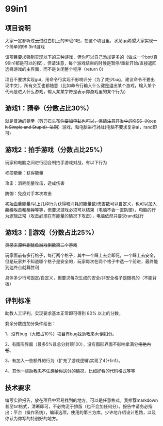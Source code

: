 # 99in1

## 项目说明

大家一定都听过~~云过~~红白机上的99合1吧，在这个项目里，水龙gg希望大家实现一个简单的~~99~~ 3in1游戏

该项目要求强制实现以下的三种游戏，但你可以自己添加更多的（做成一个bot/真99in1都是可以的捏），但请注意，每个游戏结束的时候是暂停/重新开始/直接返回选择游戏的主界面，而不是关闭整个程序（return 0）

项目不要求实现gui，用命令行实现不影响评分（为了减少bug，建议命令不要出现中文），所有交互也都随意（比如命令行输入什么键是退出某个游戏，输入某个代码是进入什么游戏，输入某某字符是表示你游戏里的某个行为）

## 游戏1：猜拳（分数占比30%）

就是普通的猜拳（剪刀石头布~~你要加电钻也可以，但请注意开发中的KISS（Keep It Simple and  Stupid）法则~~）游戏，和电脑进行对战(电脑不要求复杂ai，rand即可)

## 游戏2：拍手游戏（分数占比25%）

玩家和电脑之间进行回合制拍手游戏对战，有以下行为

积攒能量：获得能量

攻击：消耗能量攻击，造成伤害

防御：免疫对手本次攻击

初始血量能量/以上几种行为获得和消耗的能量数/伤害数可以自定义，~~也可以加入超级攻击和反弹等等~~，但要求游戏必须可以结束（电脑不会一直防御），电脑的行为逻辑正常（攻击必须在有能量的情况下攻击），电脑依然只要求rand就行

## 游戏3：🦑游戏（分数占比25%）

~~灵感来源韩剧鱿鱼游戏倒数第二个游戏~~

玩家面前有多行格子，每行两个格子，其中一个踩上去会即死，一个踩上去安全，但是玩家并不知道哪个格子是安全的，玩家每次在两个格子中选一个前进，最终能到达终点就算胜利

具体多少行可固定/自定义，但要求每次生成的安全/非安全格子是随机的（不能背板）

## 评判标准

助教人工评判。实现要求基本正常即可得到 80% 以上的分数。

剩余分数由加分条件给出：

1、没有bug（大概占10%）~~项目有bug找助教来de倒扣分~~。

2、有图形界面（最多5%且总分封顶100），没有图形界面不影响拿满分~~拒绝内卷~~。

3、有加入一些额外的行为（扩充了游戏逻辑\实现了4(+)in1）。

4、其他~~一些助教忍不住想给你送分的情况~~，比如好看的代码格式等等

## 技术要求

编写实验报告，放在项目中容易找到的地方。可以是任意格式。我推荐markdown甚至txt格式，清晰即可，不必拘泥于排版（也不会加任何分）。报告中请务必指出：平台（操作系统），编译选项，使用的第三方库。少许地介绍设计思路，以及你认为你写的特别好的地方。
